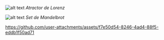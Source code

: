 

![alt text](https://github.com/LucasCalbu/Proyectos-Universidad/blob/main/Proyectos/atractor_de_lorenz.png)
*Atractor de Lorenz*

![alt text](https://github.com/LucasCalbu/Proyectos-Universidad/blob/main/Proyectos/set_de_mandelbrot_figura.png)
*Set de Mandelbrot*

https://github.com/user-attachments/assets/f7e50d54-8246-4ad4-88f5-eddb1f50ad71

